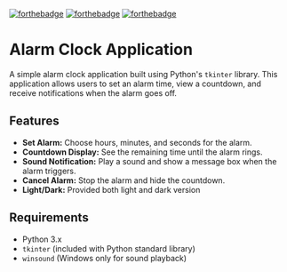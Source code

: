 [![forthebadge](https://forthebadge.com/images/badges/made-with-python.svg)](https://forthebadge.com) [![forthebadge](https://forthebadge.com/images/badges/code-written-by-chatgpt-ai-ftw.svg)](https://forthebadge.com) [![forthebadge](https://forthebadge.com/images/badges/built-with-love.svg)](https://forthebadge.com)

# Alarm Clock Application

A simple alarm clock application built using Python's `tkinter` library. This application allows users to set an alarm time, view a countdown, and receive notifications when the alarm goes off.

## Features

- **Set Alarm:** Choose hours, minutes, and seconds for the alarm.
- **Countdown Display:** See the remaining time until the alarm rings.
- **Sound Notification:** Play a sound and show a message box when the alarm triggers.
- **Cancel Alarm:** Stop the alarm and hide the countdown.
- **Light/Dark:** Provided both light and dark version

## Requirements

- Python 3.x
- `tkinter` (included with Python standard library)
- `winsound` (Windows only for sound playback)
